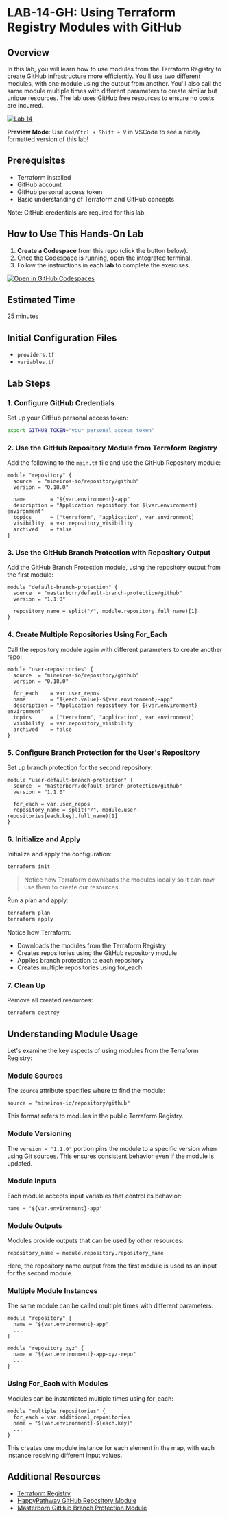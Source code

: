 # LAB-14-GH: Using Terraform Registry Modules with GitHub

## Overview
In this lab, you will learn how to use modules from the Terraform Registry to create GitHub infrastructure more efficiently. You'll use two different modules, with one module using the output from another. You'll also call the same module multiple times with different parameters to create similar but unique resources. The lab uses GitHub free resources to ensure no costs are incurred.

[![Lab 14](https://github.com/btkrausen/terraform-testing/actions/workflows/github_lab_validation.yml/badge.svg?branch=main)](https://github.com/btkrausen/terraform-testing/actions/workflows/github_lab_validation.yml)

**Preview Mode**: Use `Cmd/Ctrl + Shift + V` in VSCode to see a nicely formatted version of this lab!

## Prerequisites
- Terraform installed
- GitHub account
- GitHub personal access token
- Basic understanding of Terraform and GitHub concepts

Note: GitHub credentials are required for this lab.

## How to Use This Hands-On Lab

1. **Create a Codespace** from this repo (click the button below).  
2. Once the Codespace is running, open the integrated terminal.
3. Follow the instructions in each **lab** to complete the exercises.

[![Open in GitHub Codespaces](https://github.com/codespaces/badge.svg)](https://codespaces.new/btkrausen/terraform-codespaces)

## Estimated Time
25 minutes

## Initial Configuration Files

 - `providers.tf`
 - `variables.tf`

## Lab Steps

### 1. Configure GitHub Credentials

Set up your GitHub personal access token:

```bash
export GITHUB_TOKEN="your_personal_access_token"
```

### 2. Use the GitHub Repository Module from Terraform Registry

Add the following to the `main.tf` file and use the GitHub Repository module:

```hcl
module "repository" {
  source  = "mineiros-io/repository/github"
  version = "0.18.0"

  name        = "${var.environment}-app"
  description = "Application repository for ${var.environment} environment"
  topics      = ["terraform", "application", var.environment]
  visibility  = var.repository_visibility
  archived    = false
}
```

### 3. Use the GitHub Branch Protection with Repository Output

Add the GitHub Branch Protection module, using the repository output from the first module:

```hcl
module "default-branch-protection" {
  source  = "masterborn/default-branch-protection/github"
  version = "1.1.0"

  repository_name = split("/", module.repository.full_name)[1]
}
```

### 4. Create Multiple Repositories Using For_Each

Call the repository module again with different parameters to create another repo:

```hcl
module "user-repositories" {
  source  = "mineiros-io/repository/github"
  version = "0.18.0"

  for_each    = var.user_repos
  name        = "${each.value}-${var.environment}-app"
  description = "Application repository for ${var.environment} environment"
  topics      = ["terraform", "application", var.environment]
  visibility  = var.repository_visibility
  archived    = false
}
```

### 5. Configure Branch Protection for the User's Repository

Set up branch protection for the second repository:

```hcl
module "user-default-branch-protection" {
  source  = "masterborn/default-branch-protection/github"
  version = "1.1.0"

  for_each = var.user_repos
  repository_name = split("/", module.user-repositories[each.key].full_name)[1]
}
```

### 6. Initialize and Apply

Initialize and apply the configuration:

```bash
terraform init
```

> Notice how Terraform downloads the modules locally so it can now use them to create our resources.

Run a plan and apply:

```bash
terraform plan
terraform apply
```

Notice how Terraform:
- Downloads the modules from the Terraform Registry
- Creates repositories using the GitHub repository module
- Applies branch protection to each repository
- Creates multiple repositories using for_each

### 7. Clean Up

Remove all created resources:

```bash
terraform destroy
```

## Understanding Module Usage

Let's examine the key aspects of using modules from the Terraform Registry:

### Module Sources
The `source` attribute specifies where to find the module:
```hcl
source = "mineiros-io/repository/github"
```
This format refers to modules in the public Terraform Registry.

### Module Versioning
The `version = "1.1.0"` portion pins the module to a specific version when using Git sources.
This ensures consistent behavior even if the module is updated.

### Module Inputs
Each module accepts input variables that control its behavior:
```hcl
name = "${var.environment}-app"
```

### Module Outputs
Modules provide outputs that can be used by other resources:
```hcl
repository_name = module.repository.repository_name
```
Here, the repository name output from the first module is used as an input for the second module.

### Multiple Module Instances
The same module can be called multiple times with different parameters:
```hcl
module "repository" {
  name = "${var.environment}-app"
  ...
}

module "repository_xyz" {
  name = "${var.environment}-app-xyz-repo"
  ...
}
```

### Using For_Each with Modules
Modules can be instantiated multiple times using for_each:
```hcl
module "multiple_repositories" {
  for_each = var.additional_repositories
  name = "${var.environment}-${each.key}"
  ...
}
```
This creates one module instance for each element in the map, with each instance receiving different input values.

## Additional Resources

- [Terraform Registry](https://registry.terraform.io/)
- [HappyPathway GitHub Repository Module](https://registry.terraform.io/modules/HappyPathway/repo/github/latest)
- [Masterborn GitHub Branch Protection Module](https://github.com/masterborn/terraform-github-default-branch-protection)
